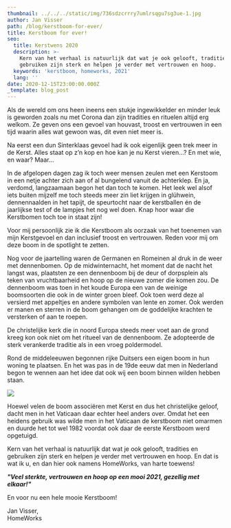 ```yaml
---
thumbnail: ../../../static/img/736sdzcrrry7umlrsqgu7sg3ue-1.jpg
author: Jan Visser
path: /blog/kerstboom-for-ever/
title: Kerstboom for ever!
seo:
  title: Kerstwens 2020
  description: >-
    Kern van het verhaal is natuurlijk dat wat je ook gelooft, tradities en
    gebruiken zijn sterk en helpen je verder met vertrouwen en hoop. 
  keywords: 'kerstboom, homeworks, 2021'
  lang: ''
date: 2020-12-15T23:00:00.000Z
_template: blog_post
---
```




Als de wereld om ons heen ineens een stukje ingewikkelder en minder leuk is geworden zoals nu met Corona dan zijn tradities en rituelen altijd erg welkom. Ze geven ons een gevoel van houvast, troost en vertrouwen in een tijd waarin alles wat gewoon was, dit even niet meer is.

Na eerst een dun Sinterklaas gevoel had ik ook eigenlijk geen trek meer in de Kerst. Alles staat op z’n kop en hoe kan je nu Kerst vieren...? En met wie, en waar? Maar…

In de afgelopen dagen zag ik toch weer mensen zeulen met een Kerstoom in een netje achter zich aan of al bungelend vanuit de achterklep. En ja, verdomd, langzaamaan begon het dan toch te komen. Het leek wel alsof iets buiten mijzelf me toch steeds meer zin liet krijgen in glühwein, dennennaalden in het tapijt, de speurtocht naar de kerstballen én de jaarlijkse test of de lampjes het nog wel doen. Knap hoor waar die Kerstbomen toch toe in staat zijn!

Voor mij persoonlijk zie ik die Kerstboom als oorzaak van het toenemen van mijn Kerstgevoel en dan inclusief troost en vertrouwen. Reden voor mij om deze boom in de spotlight te zetten.

Nog voor de jaartelling waren de Germanen en Romeinen al druk in de weer met dennenbomen. Op de midwinternacht, het moment dat de nacht het langst was, plaatsten ze een dennenboom bij de deur of dorpsplein als teken van vruchtbaarheid en hoop op de nieuwe zomer die komen zou. De dennenboom was toen in het koude Europa een van de weinige boomsoorten die ook in de winter groen bleef. Ook toen werd deze al versierd met appeltjes en andere symbolen van lente en zomer. Ook werden er manen en sterren in de boom gehangen om de goddelijke krachten te versterken of aan te roepen.

De christelijke kerk die in noord Europa steeds meer voet aan de grond kreeg kon ook niet om het ritueel van de dennenboom. Ze adopteerde de sterk verankerde traditie als in een vroeg poldermodel.

Rond de middeleeuwen begonnen rijke Duitsers een eigen boom in hun woning te plaatsen. En het was pas in de 19de eeuw dat men in Nederland begon te wennen aan het idee dat ook wíj een boom binnen wilden hebben staan.

![](/martinluther_christmas_600_2048x2048.jpg)

Hoewel velen de boom associëren met Kerst en dus het christelijke geloof, dacht men in het Vaticaan daar echter heel anders over. Omdat het een heidens gebruik was wilde men in het Vaticaan de kerstboom niet omarmen en duurde het tot wel 1982 voordat ook daar de eerste Kerstboom werd opgetuigd.

Kern van het verhaal is natuurlijk dat wat je ook gelooft, tradities en gebruiken zijn sterk en helpen je verder met vertrouwen en hoop. En dat is wat ik u, en dan hier ook namens HomeWorks, van harte toewens!

**_"Veel sterkte, vertrouwen en hoop op een mooi 2021, gezellig met elkaar!"_**

En voor nu een hele mooie Kerstboom!

Jan Visser,  
HomeWorks
